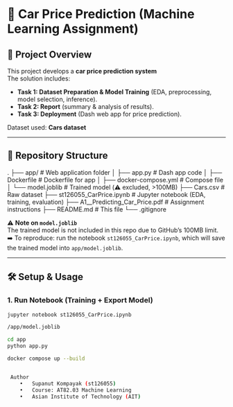 # 🚗 Car Price Prediction (Machine Learning Assignment)

## 📌 Project Overview
This project develops a **car price prediction system**   
The solution includes:
- **Task 1: Dataset Preparation & Model Training** (EDA, preprocessing, model selection, inference).
- **Task 2: Report** (summary & analysis of results).
- **Task 3: Deployment** (Dash web app for price prediction).

Dataset used: **Cars dataset**

---

## 📂 Repository Structure

.
├── app/                     # Web application folder
│   ├── app.py               # Dash app code
│   ├── Dockerfile           # Dockerfile for app
│   ├── docker-compose.yml   # Compose file
│   └── model.joblib         # Trained model (⚠️ excluded, >100MB)
├── Cars.csv                 # Raw dataset
├── st126055_CarPrice.ipynb  # Jupyter notebook (EDA, training, evaluation)
├── A1__Predicting_Car_Price.pdf  # Assignment instructions
├── README.md                # This file
└── .gitignore

⚠️ **Note on `model.joblib`**  
The trained model is not included in this repo due to GitHub’s 100MB limit.  
➡️ To reproduce: run the notebook `st126055_CarPrice.ipynb`, which will save the trained model into `app/model.joblib`.

---

## 🛠️ Setup & Usage

### 1. Run Notebook (Training + Export Model)
```bash
jupyter notebook st126055_CarPrice.ipynb

/app/model.joblib

cd app
python app.py

docker compose up --build


 Author
	•	Supanut Kompayak (st126055)
	•	Course: AT82.03 Machine Learning
	•	Asian Institute of Technology (AIT)